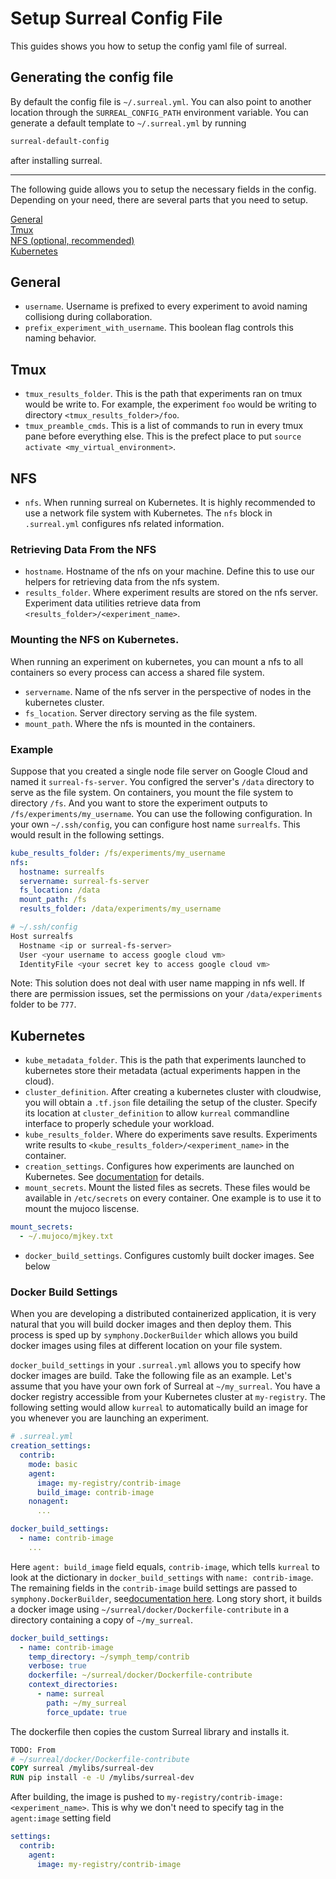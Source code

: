 # Setup Surreal Config File
This guides shows you how to setup the config yaml file of surreal. 

## Generating the config file
By default the config file is  `~/.surreal.yml`. You can also point to another location through the `SURREAL_CONFIG_PATH` environment variable. You can generate a default template to `~/.surreal.yml` by running
```bash
surreal-default-config
```
after installing surreal.

---

The following guide allows you to setup the necessary fields in the config. Depending on your need, there are several parts that you need to setup.

[General](#general)  
[Tmux](#tmux)  
[NFS (optional, recommended)](#nfs)  
[Kubernetes](#Kubernetes)  

## General
* `username`. Username is prefixed to every experiment to avoid naming collisiong during collaboration.
* `prefix_experiment_with_username`. This boolean flag controls this naming behavior.

## Tmux
* `tmux_results_folder`. This is the path that experiments ran on tmux would be write to. For example, the experiment `foo` would be writing to directory `<tmux_results_folder>/foo`.
* `tmux_preamble_cmds`. This is a list of commands to run in every tmux pane before everything else. This is the prefect place to put `source activate <my_virtual_environment>`.

## NFS
* `nfs`. When running surreal on Kubernetes. It is highly recommended to use a network file system with Kubernetes. The `nfs` block in `.surreal.yml` configures nfs related information.

### Retrieving Data From the NFS
* `hostname`. Hostname of the nfs on your machine. Define this to use our helpers for retrieving data from the nfs system.
* `results_folder`. Where experiment results are stored on the nfs server. Experiment data utilities retrieve data from `<results_folder>/<experiment_name>`.

### Mounting the NFS on Kubernetes.
When running an experiment on kubernetes, you can mount a nfs to all containers so every process can access a shared file system.

* `servername`. Name of the nfs server in the perspective of nodes in the kubernetes cluster.
* `fs_location`. Server directory serving as the file system.
* `mount_path`. Where the nfs is mounted in the containers.

### Example
Suppose that you created a single node file server on Google Cloud and named it `surreal-fs-server`. You configred the server's `/data` directory to serve as the file system. On containers, you mount the file system to directory `/fs`. And you want to store the experiment outputs to `/fs/experiments/my_username`. You can use the following configuration. In your own `~/.ssh/config`, you can configure host name `surrealfs`. This would result in the following settings.
```yaml
kube_results_folder: /fs/experiments/my_username
nfs:
  hostname: surrealfs
  servername: surreal-fs-server
  fs_location: /data
  mount_path: /fs
  results_folder: /data/experiments/my_username
```
```bash
# ~/.ssh/config
Host surrealfs
  Hostname <ip or surreal-fs-server>
  User <your username to access google cloud vm>
  IdentityFile <your secret key to access google cloud vm>
```
Note: This solution does not deal with user name mapping in nfs well. If there are permission issues, set the permissions on your `/data/experiments` folder to be `777`.

## Kubernetes
* `kube_metadata_folder`. This is the path that experiments launched to kubernetes store their metadata (actual experiments happen in the cloud). 
* `cluster_definition`. After creating a kubernetes cluster with cloudwise, you will obtain a `.tf.json` file detailing the setup of the cluster. Specify its location at `cluster_definition` to allow `kurreal` commandline interface to properly schedule your workload.
* `kube_results_folder`. Where do experiments save results. Experiments write results to `<kube_results_folder>/<experiment_name>` in the container.
* `creation_settings`. Configures how experiments are launched on Kubernetes. See [documentation](creation_settings.md) for details.
* `mount_secrets`. Mount the listed files as secrets. These files would be available in `/etc/secrets` on every container. One example is to use it to mount the mujoco liscense. 
```yaml
mount_secrets:
  - ~/.mujoco/mjkey.txt
```
* `docker_build_settings`. Configures customly built docker images. See below

### Docker Build Settings
When you are developing a distributed containerized application, it is very natural that you will build docker images and then deploy them. This process is sped up by `symphony.DockerBuilder` which allows you build docker images using files at different location on your file system. 

`docker_build_settings` in your `.surreal.yml` allows you to specify how docker images are build. Take the following file as an example. Let's assume that you have your own fork of Surreal at `~/my_surreal`. You have a docker registry accessible from your Kubernetes cluster at `my-registry`. The following setting would allow `kurreal` to automatically build an image for you whenever you are launching an experiment.
```yaml
# .surreal.yml
creation_settings:
  contrib:
    mode: basic
    agent:
      image: my-registry/contrib-image
      build_image: contrib-image
    nonagent:
      ...

docker_build_settings:
  - name: contrib-image
    ...
```
Here `agent: build_image` field equals, `contrib-image`, which tells `kurreal` to look at the dictionary in `docker_build_settings` with `name: contrib-image`. The remaining fields in the `contrib-image` build settings are passed to `symphony.DockerBuilder`, see[documentation here](https://github.com/SurrealAI/symphony/blob/master/docs/docker_builder.md). Long story short, it builds a docker image using `~/surreal/docker/Dockerfile-contribute` in a directory containing a copy of `~/my_surreal`.
```yaml
docker_build_settings:
  - name: contrib-image
    temp_directory: ~/symph_temp/contrib
    verbose: true
    dockerfile: ~/surreal/docker/Dockerfile-contribute
    context_directories:
      - name: surreal 
        path: ~/my_surreal
        force_update: true
```
The dockerfile then copies the custom Surreal library and installs it.
```Dockerfile
TODO: From
# ~/surreal/docker/Dockerfile-contribute
COPY surreal /mylibs/surreal-dev
RUN pip install -e -U /mylibs/surreal-dev
```
After building, the image is pushed to `my-registry/contrib-image:<experiment_name>`. This is why we don't need to specify tag in the `agent:image` setting field
```yaml
settings:
  contrib:
    agent:
      image: my-registry/contrib-image
```
